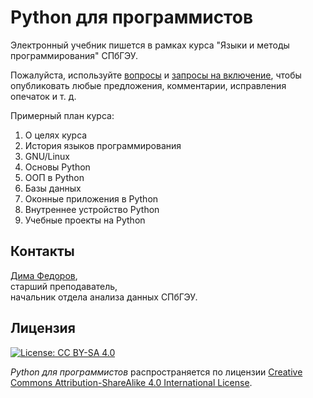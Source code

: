 # Python для программистов

Электронный учебник пишется в рамках курса "Языки и методы программирования" СПбГЭУ.

Пожалуйста, используйте [вопросы](https://github.com/dm-fedorov/pybook/issues) и [запросы на включение](https://github.com/dm-fedorov/pybook/pulls), чтобы опубликовать любые предложения, комментарии, исправления опечаток и т. д.

Примерный план курса:

1. О целях курса
2. История языков программирования
3. GNU/Linux
4. Основы Python
5. ООП в Python
6. Базы данных
7. Оконные приложения в Python
8. Внутреннее устройство Python
9. Учебные проекты на Python

## Контакты
[Дима Федоров](https://dfedorov.spb.ru/), \
старший преподаватель, \
начальник отдела анализа данных СПбГЭУ.

## Лицензия

[![License: CC BY-SA 4.0](https://img.shields.io/badge/License-CC%20BY--SA%204.0-lightgrey.svg)](http://creativecommons.org/licenses/by-sa/4.0/)

_Python для программистов_ распространяется по лицензии [Creative Commons Attribution-ShareAlike 4.0 International License](https://creativecommons.org/licenses/by-sa/4.0/).
